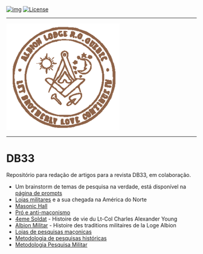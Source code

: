 <!-- ENTETE -->
[![img](https://img.shields.io/badge/Cycle%20de%20Vie-Édition-339999)](https://franc-maconnerie.ca)
[![License](https://img.shields.io/badge/Licence-MIT-blue)](LICENSE)

---

<div>
    <a target="_blank" href="https://franc-maconnerie.ca">
      <img src="images/logo.png" alt="Julio Torres Freemasonry" width="300"/>
    </a>
</div>

--- 

<!-- FIN ENTETE -->

# DB33
Repositório para redação de artigos para a revista DB33, em colaboração.

- Um brainstorm de temas de pesquisa na verdade, está disponível na [página de prompts](./prompts.md)
- [Lojas militares](./lojasMilitares.md) e a sua chegada na América do Norte
- [Masonic Hall](./masonicHall.md)
- [Pró e anti-maçonismo](./antiMaconismo.md)
- [4eme Soldat](./4emeSoldat/4emeSoldat.md) - Histoire de vie du Lt-Col Charles Alexander Young
- [Albion Militar](./albionMilitar.md) - Histoire des traditions militaires de la Loge Albion
- [Lojas de pesquisas maçonicas](./lojasPesquisasMaconicas.md)
- [Metodologia de pesquisas históricas](./metodologiaPesquisa.md)
- [Metodologia Pesquisa Militar](./militaryResearch.md)
